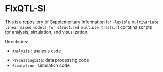 # FlxQTL-SI

This is a repository of Supplementary Information for `Flexible multivariate linear mixed models for structured multiple traits`.   It contains scripts for analysis, simulation, and visualization.

Directories: 
- `Analysis` : analysis code
<!-- - `Data`     : Supplementary Data -->
- `ProcessingData`: data processing code
- `Simulation` : simulation code